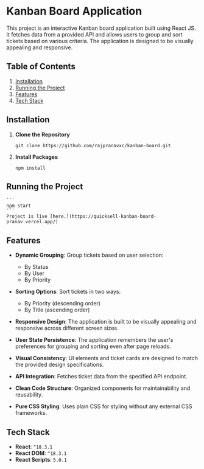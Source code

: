 # Kanban Board Application

This project is an interactive Kanban board application built using React JS. It fetches data from a provided API and allows users to group and sort tickets based on various criteria. The application is designed to be visually appealing and responsive.

## Table of Contents

1. [Installation](#installation)
2. [Running the Project](#running-the-project)
3. [Features](#features)
4. [Tech Stack](#tech-stack)

## Installation

1. **Clone the Repository**

   ```
   git clone https://github.com/rajpranavxc/kanban-board.git
   ```
2. **Install Packages**

    ```
    npm install
    ```
## Running the Project

    ```
    npm start
    ```
    Project is live [here.](https://quicksell-kanban-board-pranav.vercel.app/)

## Features

- **Dynamic Grouping**: Group tickets based on user selection:
  - By Status
  - By User
  - By Priority

- **Sorting Options**: Sort tickets in two ways:
  - By Priority (descending order)
  - By Title (ascending order)

- **Responsive Design**: The application is built to be visually appealing and responsive across different screen sizes.

- **User State Persistence**: The application remembers the user's preferences for grouping and sorting even after page reloads.

- **Visual Consistency**: UI elements and ticket cards are designed to match the provided design specifications.

- **API Integration**: Fetches ticket data from the specified API endpoint.

- **Clean Code Structure**: Organized components for maintainability and reusability.

- **Pure CSS Styling**: Uses plain CSS for styling without any external CSS frameworks.

## Tech Stack

- **React**: `^18.3.1`
- **React DOM**: `^18.3.1`
- **React Scripts**: `5.0.1`